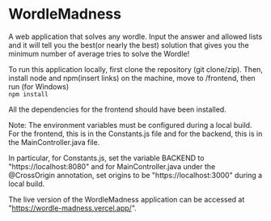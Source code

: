 # WordleMadness

A web application that solves any wordle. Input the answer and allowed lists and it will tell you the best(or nearly the best) solution that gives you the minimum number of average tries to solve the Wordle! 

To run this application locally, first clone the repository (git clone/zip). Then, install node and npm(insert links) on the machine, move to /frontend, then run (for Windows)  
```npm install```

All the dependencies for the frontend should have been installed.

Note: The environment variables must be configured during a local build. For the frontend, this is in the Constants.js file and for the backend, this is in the MainController.java file.

In particular, for Constants.js, set the variable BACKEND to "https://localhost:8080" and for MainController.java under the @CrossOrigin annotation, set origins to be "https://localhost:3000" during a local build.

The live version of the WordleMadness application can be accessed at "https://wordle-madness.vercel.app/".
